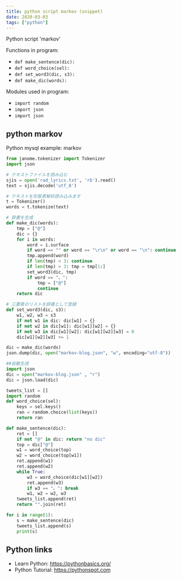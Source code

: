 ```yaml
---
title: python script markov (snippet)
date: 2020-03-03
tags: ["python"]
---
```

Python script 'markov'

Functions in program: 
* `def make_sentence(dic):`
* `def word_choice(sel):`
* `def set_word3(dic, s3):`
* `def make_dic(words):`

Modules used in program: 
* `import random`
* `import json`
* `import json`

## python markov

Python mysql example: markov

```python
from janome.tokenizer import Tokenizer
import json

# テキストファイルを読み込む
sjis = open('rad_lyrics.txt', 'rb').read()
text = sjis.decode('utf_8')

# テキストを形態素解析読み込みます
t = Tokenizer()
words = t.tokenize(text)

# 辞書を生成
def make_dic(words):
    tmp = ["@"]
    dic = {}
    for i in words:
        word = i.surface
        if word == "" or word == "\r\n" or word == "\n": continue
        tmp.append(word)
        if len(tmp) < 3: continue
        if len(tmp) > 3: tmp = tmp[1:]
        set_word3(dic, tmp)
        if word == "。":
            tmp = ["@"]
            continue
    return dic

# 三要素のリストを辞書として登録
def set_word3(dic, s3):
    w1, w2, w3 = s3
    if not w1 in dic: dic[w1] = {}
    if not w2 in dic[w1]: dic[w1][w2] = {}
    if not w3 in dic[w1][w2]: dic[w1][w2][w3] = 0
    dic[w1][w2][w3] += 1

dic = make_dic(words)
json.dump(dic, open("markov-blog.json", "w", encoding="utf-8"))

##自動生成
import json
dic = open("markov-blog.json" , "r")
dic = json.load(dic)

tweets_list = []
import random
def word_choice(sel):
    keys = sel.keys()
    ran = random.choice(list(keys))
    return ran

def make_sentence(dic):
    ret = []
    if not "@" in dic: return "no dic"
    top = dic["@"]
    w1 = word_choice(top)
    w2 = word_choice(top[w1])
    ret.append(w1)
    ret.append(w2)
    while True:
        w3 = word_choice(dic[w1][w2])
        ret.append(w3)
        if w3 == "。": break
        w1, w2 = w2, w3
    tweets_list.append(ret)
    return "".join(ret)

for i in range(1):
    s = make_sentence(dic)
    tweets_list.append(s)
    print(s)


```

## Python links

- Learn Python: https://pythonbasics.org/
- Python Tutorial: https://pythonspot.com
